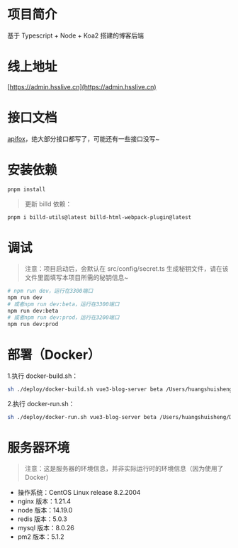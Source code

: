 # 项目简介

基于 Typescript + Node + Koa2 搭建的博客后端

# 线上地址

[https://admin.hsslive.cn](https://admin.hsslive.cn)

# 接口文档

[apifox](https://apifox.com/apidoc/shared-e73bb55d-ccdd-40a2-ab41-961e1ffcfa10)，绝大部分接口都写了，可能还有一些接口没写~

# 安装依赖

```bash
pnpm install
```

> 更新 billd 依赖：

```bash
pnpm i billd-utils@latest billd-html-webpack-plugin@latest
```

# 调试

> 注意：项目启动后，会默认在 src/config/secret.ts 生成秘钥文件，请在该文件里面填写本项目所需的秘钥信息~

```bash
# npm run dev，运行在3300端口
npm run dev
# 或者npm run dev:beta，运行在3300端口
npm run dev:beta
# 或者npm run dev:prod，运行在3200端口
npm run dev:prod
```

# 部署（Docker）

1.执行 docker-build.sh：

```bash
sh ./deploy/docker-build.sh vue3-blog-server beta /Users/huangshuisheng/Desktop/hss/galaxy-s10 3300 v0.0.1
```

2.执行 docker-run.sh：

```bash
sh ./deploy/docker-run.sh vue3-blog-server beta /Users/huangshuisheng/Desktop/hss/galaxy-s10/vue3-blog-server 3300 v0.0.1
```

# 服务器环境

> 注意：这是服务器的环境信息，并非实际运行时的环境信息（因为使用了 Docker）

- 操作系统：CentOS Linux release 8.2.2004
- nginx 版本：1.21.4
- node 版本：14.19.0
- redis 版本：5.0.3
- mysql 版本：8.0.26
- pm2 版本：5.1.2
